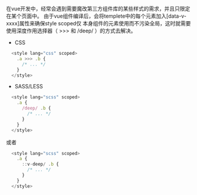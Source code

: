 在vue开发中，经常会遇到需要魔改第三方组件库的某些样式的需求，并且只限定在某个页面中。
由于vue组件编译后，会将templete中的每个元素加入[data-v-xxxx]属性来确保style scoped仅
本身组件的元素使用而不污染全局，这时就需要使用深度作用选择器（ >>> 和 /deep/ ）的方式去解决。

- CSS
```javascript
  <style lang="css" scoped>
    .a >>> .b {
      /* ... */
    }
  </style>
```
- SASS/LESS
```javascript
  <style lang="scss" scoped>
    .a {
      /deep/ .b {
        /* ... */
      }
    }
  </style>
```
或者
```javascript
  <style lang="scss" scoped>
    .a {
      ::v-deep/ .b {
        /* ... */
      }
    }
  </style>
```
